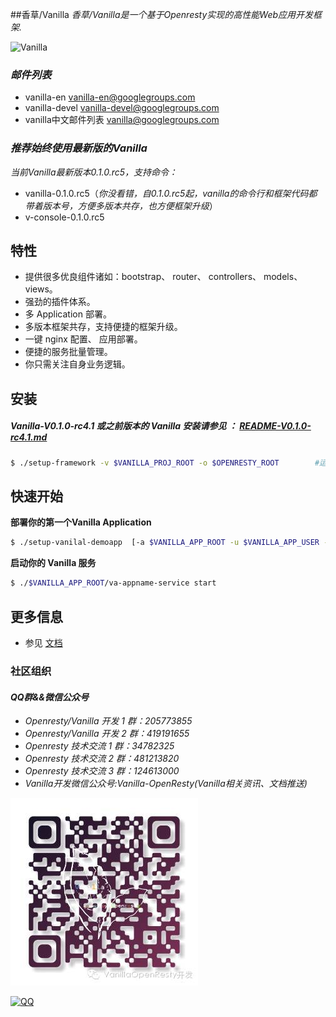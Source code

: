 ##香草/Vanilla
*香草/Vanilla是一个基于Openresty实现的高性能Web应用开发框架.*

![Vanilla](http://m1.sinaimg.cn/maxwidth.300/m1.sinaimg.cn/120d7329960e19cf073f264751e8d959_2043_2241.png)

### *邮件列表*
- vanilla-en <vanilla-en@googlegroups.com>
- vanilla-devel <vanilla-devel@googlegroups.com>
- vanilla中文邮件列表 <vanilla@googlegroups.com>

### *推荐始终使用最新版的Vanilla*
*当前Vanilla最新版本0.1.0.rc5，支持命令：*

- vanilla-0.1.0.rc5（*你没看错，自0.1.0.rc5起，vanilla的命令行和框架代码都带着版本号，方便多版本共存，也方便框架升级*）
- v-console-0.1.0.rc5

## 特性

- 提供很多优良组件诸如：bootstrap、 router、 controllers、 models、 views。
- 强劲的插件体系。
- 多 Application 部署。
- 多版本框架共存，支持便捷的框架升级。
- 一键 nginx 配置、 应用部署。
- 便捷的服务批量管理。
- 你只需关注自身业务逻辑。

## 安装

##### *Vanilla-V0.1.0-rc4.1 或之前版本的 Vanilla 安装请参见 ： [README-V0.1.0-rc4.1.md](README/README-zh-V0.1.0-rc4.1.md)*

``` bash
$ ./setup-framework -v $VANILLA_PROJ_ROOT -o $OPENRESTY_ROOT        #运行 ./setup-framework -h 查看更多参数细节
```

## 快速开始

**部署你的第一个Vanilla Application**

``` bash
$ ./setup-vanilal-demoapp  [-a $VANILLA_APP_ROOT -u $VANILLA_APP_USER -g $VANILLA_APP_GROUP -e $VANILLA_RUNNING_ENV]    #运行 ./setup-vanilal-demoapp -h 查看更多参数细节
```

**启动你的 Vanilla 服务**

``` bash
$ ./$VANILLA_APP_ROOT/va-appname-service start
```

## 更多信息

- 参见 [文档](https://idevz.gitbooks.io/vanilla-zh/content/index.html)


### 社区组织
#### *QQ群&&微信公众号*
- *Openresty/Vanilla 开发 1 群：205773855*
- *Openresty/Vanilla 开发 2 群：419191655*
- *Openresty 技术交流 1 群：34782325*
- *Openresty 技术交流 2 群：481213820*
- *Openresty 技术交流 3 群：124613000*
- *Vanilla开发微信公众号:Vanilla-OpenResty(Vanilla相关资讯、文档推送)*

![vanilla](va_c.jpeg)

[![QQ](http://pub.idqqimg.com/wpa/images/group.png)](http://shang.qq.com/wpa/qunwpa?idkey=673157ee0f0207ce2fb305d15999225c5aa967e88913dfd651a8cf59e18fd459)